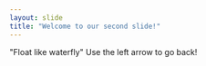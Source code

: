 ```yaml
---
layout: slide
title: "Welcome to our second slide!"
---
```

"Float like waterfly"
Use the left arrow to go back!
